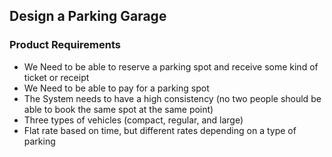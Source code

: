 ## Design a Parking Garage

### Product Requirements

* We Need to be able to reserve a parking spot and receive some kind of ticket or receipt
* We Need to be able to pay for a parking spot
* The System needs to have a high consistency (no two people should be able to book the same spot at the same point)
* Three types of vehicles (compact, regular, and large)
* Flat rate based on time, but different rates depending on a type of parking


